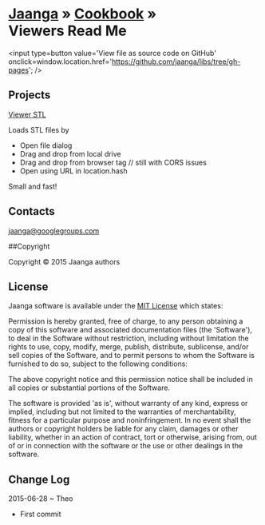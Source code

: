 
[Jaanga]( http://jaanga.github.io// ) &raquo; [Cookbook]( http://jaanga.github.io/cookbook-threejs/ ) &raquo;  
Viewers Read Me
===
<span style=display:none; >[View as web page]( http://jaanga.github.io/libs "View file as a web page." ) </span>
<input type=button value='View file as source code on GitHub' onclick=window.location.href='https://github.com/jaanga/libs/tree/gh-pages'; />
## Projects

[Viewer STL]( http://jaanga.github.io/cookbook-threejs/viewers/viewer-stl/latest/ )

Loads STL files by

* Open file dialog
* Drag and drop from local drive
* Drag and drop from browser tag // still with CORS issues
* Open using URL in location.hash 

Small and fast!


## Contacts

jaanga@googlegroups.com

##Copyright

Copyright © 2015 Jaanga authors


## License

Jaanga software is available under the [MIT License]( http://en.wikipedia.org/wiki/MIT_License) which states:

Permission is hereby granted, free of charge, to any person obtaining a copy of this software and associated documentation files (the 'Software'),
to deal in the Software without restriction, including without limitation the rights to use, copy, modify, merge, publish, distribute, sublicense, and/or sell copies of the Software, and to permit persons to whom the Software is furnished to do so, subject to the following conditions:

The above copyright notice and this permission notice shall be included in all copies or substantial portions of the Software.

The software is provided 'as is', without warranty of any kind, express or implied, including but not limited to the warranties of merchantability, fitness for a particular purpose and noninfringement.
In no event shall the authors or copyright holders be liable for any claim, damages or other liability, whether in an action of contract, tort or otherwise, arising from, out of or in connection with the software or the use or other dealings in the software.


## Change Log

2015-06-28 ~ Theo

* First commit
